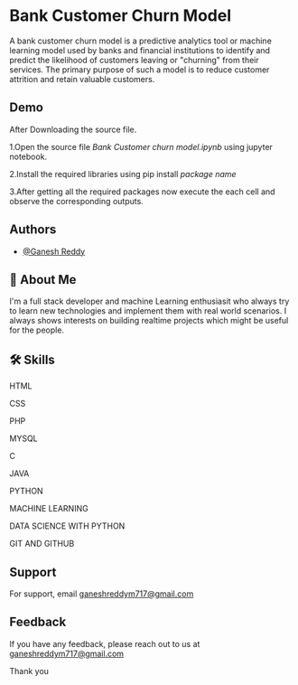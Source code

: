 
# Bank Customer Churn Model

A bank customer churn model is a predictive analytics tool or machine learning model used by banks and financial institutions to identify and predict the likelihood of customers leaving or "churning" from their services. The primary purpose of such a model is to reduce customer attrition and retain valuable customers. 




## Demo

After Downloading the source file.

1.Open the source file *Bank Customer churn model.ipynb* using jupyter notebook.

2.Install the required libraries using 
pip install *package name*

3.After getting all the required packages now execute the each cell and observe the corresponding outputs.


## Authors

- [@Ganesh Reddy](https://www.github.com/Ganesh-Reddy7)


## 🚀 About Me
I'm a full stack developer and machine Learning enthusiasit who always try to learn new technologies and implement  them with real world scenarios.
I always shows interests on building realtime projects which might be useful for the people. 


## 🛠 Skills
HTML

CSS

PHP 

MYSQL

C

JAVA 

PYTHON

MACHINE LEARNING

DATA SCIENCE WITH PYTHON

GIT AND GITHUB


## Support

For support, email ganeshreddym717@gmail.com


## Feedback

If you have any feedback, please reach out to us at ganeshreddym717@gmail.com


Thank you

